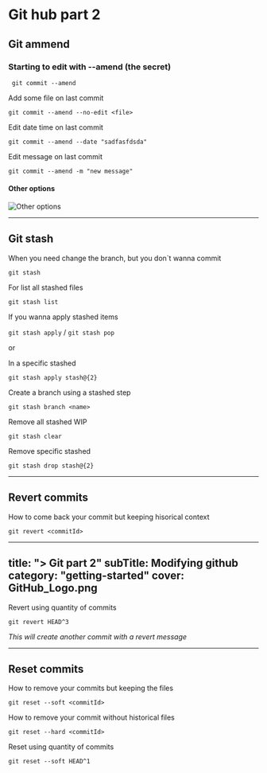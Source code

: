 # Git hub part 2

## Git ammend
<!-- 
### How to remove added file

---
``git rm --cached file.txt ``

you could use to remove file from gitignore (try it)

--- -->

### Starting to edit with --amend (the secret)
`` git commit --amend``

Add some file on last commit 

``git commit --amend --no-edit <file>``


Edit date time on last commit 

``git commit --amend --date "sadfasfdsda"``


Edit message on last commit 

``git commit --amend -m "new message"``

#### Other options

![Other options](gitammend.png)

---

## Git stash
When you need change the branch, but you don`t wanna commit

``git stash``

For list all stashed files

``git stash list``

If you wanna apply stashed items

``git stash apply`` / ``git stash pop``

or

In a specific stashed

``git stash apply stash@{2}``

Create a branch using a stashed step

``git stash branch <name>``


Remove all stashed WIP

``git stash clear``

Remove specific stashed

``git stash drop stash@{2}``

---

## Revert commits
How to come back your commit but keeping hisorical context

``git revert <commitId>``

---
title: "> Git part 2"
subTitle: Modifying github
category: "getting-started"
cover: GitHub_Logo.png
---

Revert using quantity of commits

``git revert HEAD^3``

_This will create another commit with a revert message_

---

## Reset commits

How to remove your commits but keeping the files

``git reset --soft <commitId>``

How to remove your commit without historical files

``git reset --hard <commitId>``

Reset using quantity of commits

``git reset --soft HEAD^1``

